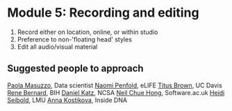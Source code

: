 # Module 5: Recording and editing

   1. Record either on location, online, or within studio 
   2. Preference to non-'floating head' styles 
   3. Edit all audio/visual material 
   
## Suggested people to approach

[Paola Masuzzo](https://twitter.com/pcmasuzzo), Data scientist 
[Naomi Penfold](https://twitter.com/npscience), eLIFE
[Titus Brown](https://twitter.com/ctitusbrown), UC Davis
[Rene Bernard](https://twitter.com/tombernr), BIH
[Daniel Katz](https://twitter.com/danielskatz), NCSA
[Neil Chue Hong](https://twitter.com/npch), Software.ac.uk 
[Heidi Seibold](https://twitter.com/HeidiBaya), LMU 
[Anna Kostikova](https://twitter.com/oxytheca), Inside DNA